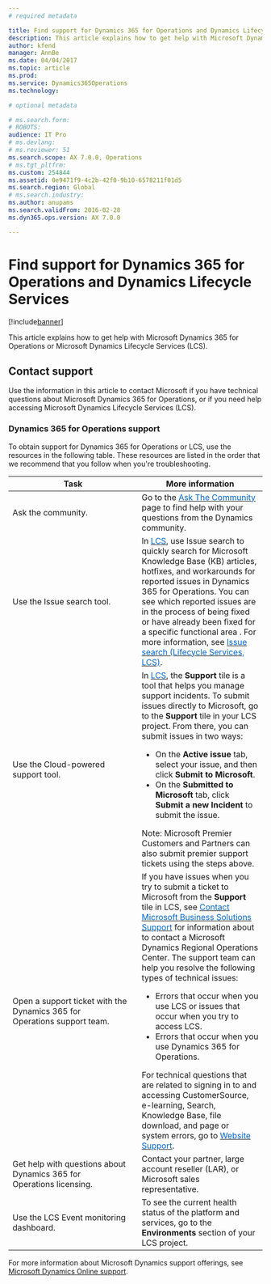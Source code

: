```yaml
---
# required metadata

title: Find support for Dynamics 365 for Operations and Dynamics Lifecycle Services
description: This article explains how to get help with Microsoft Dynamics 365 for Operations or Microsoft Dynamics Lifecycle Services (LCS). 
author: kfend
manager: AnnBe
ms.date: 04/04/2017
ms.topic: article
ms.prod: 
ms.service: Dynamics365Operations
ms.technology: 

# optional metadata

# ms.search.form: 
# ROBOTS: 
audience: IT Pro
# ms.devlang: 
# ms.reviewer: 51
ms.search.scope: AX 7.0.0, Operations
# ms.tgt_pltfrm: 
ms.custom: 254844
ms.assetid: 0e9471f9-4c2b-42f0-9b10-6578211f01d5
ms.search.region: Global
# ms.search.industry: 
ms.author: anupams
ms.search.validFrom: 2016-02-28
ms.dyn365.ops.version: AX 7.0.0

---
```


# Find support for Dynamics 365 for Operations and Dynamics Lifecycle Services

[!include[banner](../includes/banner.md)]


This article explains how to get help with Microsoft Dynamics 365 for Operations or Microsoft Dynamics Lifecycle Services (LCS). 

Contact support
---------------

Use the information in this article to contact Microsoft if you have technical questions about Microsoft Dynamics 365 for Operations, or if you need help accessing Microsoft Dynamics Lifecycle Services (LCS).

### Dynamics 365 for Operations support

To obtain support for Dynamics 365 for Operations or LCS, use the resources in the following table. These resources are listed in the order that we recommend that you follow when you're troubleshooting.

<table>
<colgroup>
<col width="33%" />
<col width="33%" />
</colgroup>
<thead>
<tr class="header">
<th>Task</th>
<th>More information</th>
</tr>
</thead>
<tbody>
<tr class="odd">
<td>Ask the community.</td>
<td>Go to the <a href="http://go.microsoft.com/fwlink/?LinkId=221068"><span style="color: #0066cc;">Ask The Community</span></a> page to find help with your questions from the Dynamics community.</td>
</tr>
<tr class="even">
<td>Use the Issue search tool.</td>
<td>In <a href="https://lcs.dynamics.com/"><span style="color: #0066cc;">LCS</span></a>, use Issue search to quickly search for Microsoft Knowledge Base (KB) articles, hotfixes, and workarounds for reported issues in Dynamics 365 for Operations. You can see which reported issues are in the process of being fixed or have already been fixed for a specific functional area . For more information, see <a href="issue-search-lcs.md"><span style="color: #0066cc;">Issue search (Lifecycle Services, LCS)</span></a>.</td>
</tr>
<tr class="odd">
<td>Use the Cloud-powered support tool.</td>
<td>In <a href="https://lcs.dynamics.com/"><span style="color: #0066cc;">LCS</span></a>, the <strong>Support</strong> tile is a tool that helps you manage support incidents. To submit issues directly to Microsoft, go to the <strong>Support</strong> tile in your LCS project. From there, you can submit issues in two ways:
<ul>
<li>On the <strong>Active issue</strong> tab, select your issue, and then click <strong>Submit to Microsoft</strong>.</li>
<li>On the <strong>Submitted to Microsoft</strong> tab, click <strong>Submit a new Incident</strong> to submit the issue.</li>
</ul>
Note: Microsoft Premier Customers and Partners can also submit premier support tickets using the steps above.</td>
</tr>
<tr class="even">
<td>Open a support ticket with the Dynamics 365 for Operations support team.</td>
<td>If you have issues when you try to submit a ticket to Microsoft from the <strong>Support</strong> tile in LCS, see <a href="https://mbs.microsoft.com/customersource/northamerica/ax/support/support-news/global_support_contacts_eng"><span style="color: #0066cc;">Contact Microsoft Business Solutions Support</span></a> for information about to contact a Microsoft Dynamics Regional Operations Center. The support team can help you resolve the following types of technical issues:
<ul>
<li>Errors that occur when you use LCS or issues that occur when you try to access LCS.</li>
<li>Errors that occur when you use Dynamics 365 for Operations.</li>
</ul>
For technical questions that are related to signing in to and accessing CustomerSource, e-learning, Search, Knowledge Base, file download, and page or system errors, go to <a href="https://mbs2.microsoft.com/members/VoiceSupport/VoiceSupportInternal.aspx"><span style="color: #0066cc;">Website Support</span></a>.</td>
</tr>
<tr class="odd">
<td>Get help with questions about Dynamics 365 for Operations licensing.</td>
<td>Contact your partner, large account reseller (LAR), or Microsoft sales representative.</td>
</tr>
<tr class="even">
<td>Use the LCS Event monitoring dashboard.</td>
<td>To see the current health status of the platform and services, go to the <strong>Environments</strong> section of your LCS project.</td>
</tr>
</tbody>
</table>

For more information about Microsoft Dynamics support offerings, see [Microsoft Dynamics Online support](https://www.microsoft.com/en-us/dynamics/dynamics-online-support.aspx).



